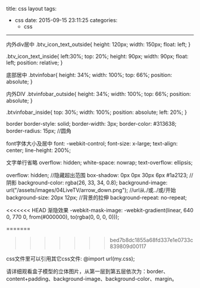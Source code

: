 title: css layout
tags:
  - css
date: 2015-09-15 23:11:25
categories:
    - css
---


内外div居中
.btv_icon_text_outside{
	height: 120px;
	width: 150px;
	float: left;
}

.btv_icon_text_inside{
	left:30%;
	top: 20%;
	height: 90px;
	width: 90px;
	float: left;
	position: relative;
}

底部居中
.btvinfobar{
	height: 34%;
    width: 100%;
    top: 66%;
    position: absolute;
}

内外DIV
.btvinfobar_outside{
	height: 34%;
    width: 100%;
    top: 66%;
    position: absolute;
}

.btvinfobar_inside{
    top: 30%;
    width: 100%;
    position: absolute;
    left: 20%;
}

border
border-style: solid;
border-width: 3px;
border-color: #313638;
border-radius: 15px; //圆角

font字体大小及居中
font: -webkit-control;
font-size: x-large;
text-align: center;
line-height: 200%;

文字单行省略
overflow: hidden;
white-space: nowrap;
text-overflow: ellipsis;

overflow: hidden; //隐藏超出范围
box-shadow: 0px 0px 30px 6px #1a2123; //阴影
background-color: rgba(26, 33, 34, 0.8);
background-image: url("/assets/images/04LiveTV/arrow_down.png"); //url从./或../或/开始
background-size: 20px 12px; //背景的拉伸
background-repeat: no-repeat;

<<<<<<< HEAD
渐隐效果
-webkit-mask-image: -webkit-gradient(linear, 640 0, 770 0, from(#000000), to(rgba(0, 0, 0, 0)));

=======
>>>>>>> bed7b8dc1855a68fd337e1e0733c839809d00117

css文件里可以引用其它css文件:
@import url(my.css);

请详细观看盒子模型的立体图片，从第一层到第五层依次为：border、content+padding、background-image、background-color、margin。